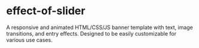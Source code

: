 # effect-of-slider
A responsive and animated HTML/CSS/JS banner template with text, image transitions, and entry effects. Designed to be easily customizable for various use cases.
